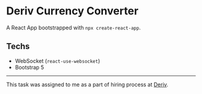 <h1>Deriv Currency Converter</h1>

A React App bootstrapped with `npx create-react-app`.

<h2>Techs </h2>

- WebSocket (`react-use-websocket`)
- Bootstrap 5

<hr>

This task was assigned to me as a part of hiring process at <a href="https://deriv.com">Deriv</a>.
